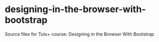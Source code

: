 designing-in-the-browser-with-bootstrap
=======================================

Source files for Tuts+ course: Designing in the Browser With Bootstrap
